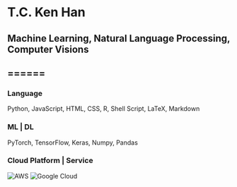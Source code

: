 # T.C. Ken Han

## Machine Learning, Natural Language Processing, Computer Visions

## ======
### Language
Python, JavaScript, HTML, CSS, R, Shell Script, LaTeX, Markdown

### ML | DL
PyTorch, TensorFlow, Keras, Numpy, Pandas

### Cloud Platform | Service
![AWS](https://img.shields.io/badge/AWS-%23FF9900.svg?style=for-the-badge&logo=amazon-aws&logoColor=white) ![Google Cloud](https://img.shields.io/badge/GoogleCloud-%234285F4.svg?style=for-the-badge&logo=google-cloud&logoColor=white)
